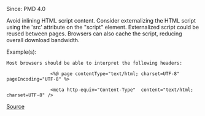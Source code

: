 Since: PMD 4.0

Avoid inlining HTML script content.  Consider externalizing the HTML script using the 'src' attribute on the &quot;script&quot; element.
Externalized script could be reused between pages.  Browsers can also cache the script, reducing overall download bandwidth.

Example(s):
```
Most browsers should be able to interpret the following headers:
                
                <%@ page contentType="text/html; charset=UTF-8" pageEncoding="UTF-8" %>
                    
                <meta http-equiv="Content-Type"  content="text/html; charset=UTF-8" />
```

[Source](https://pmd.github.io/pmd-5.6.1/pmd-jsp/rules/jsp/basic.html#NoInlineScript)
